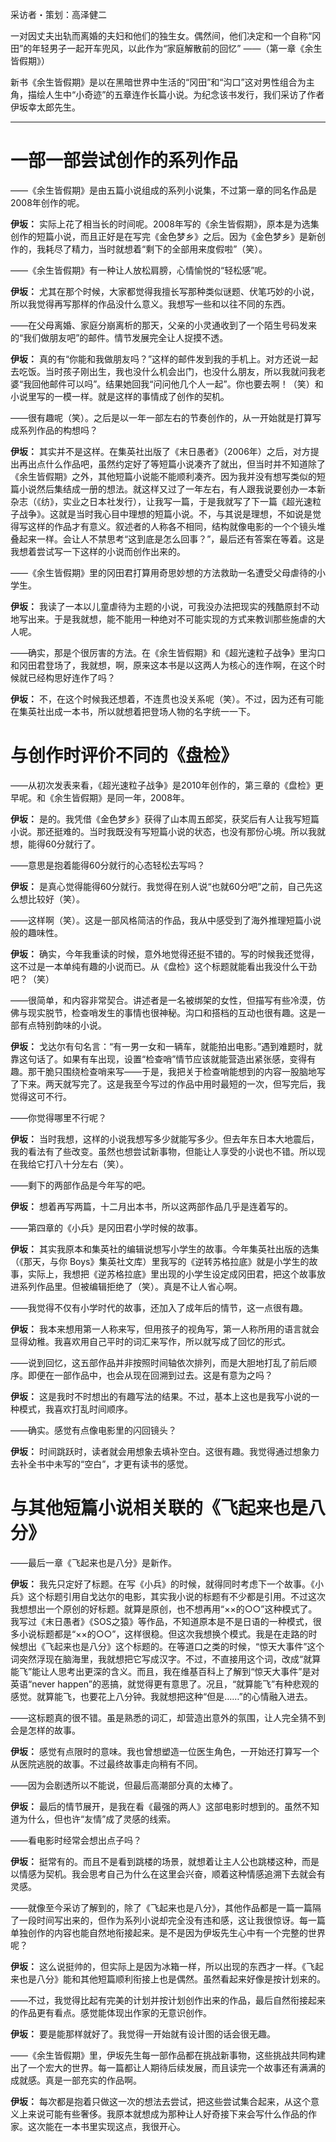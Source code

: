 
采访者・策划：高泽健二

一对因丈夫出轨而离婚的夫妇和他们的独生女。偶然间，他们决定和一个自称“冈田”的年轻男子一起开车兜风，以此作为“家庭解散前的回忆” ——（第一章《余生皆假期》）

新书《余生皆假期》是以在黑暗世界中生活的“冈田”和“沟口”这对男性组合为主角，描绘人生中“小奇迹”的五章连作长篇小说。为纪念该书发行，我们采访了作者伊坂幸太郎先生。

---

# 一部一部尝试创作的系列作品

——《余生皆假期》是由五篇小说组成的系列小说集，不过第一章的同名作品是2008年创作的呢。

**伊坂：** 实际上花了相当长的时间呢。2008年写的《余生皆假期》，原本是为选集创作的短篇小说，而且正好是在写完《金色梦乡》之后。因为《金色梦乡》是新创作的，我耗尽了精力，当时就想着“剩下的全部用来度假啦”（笑）。

——《余生皆假期》有一种让人放松肩膀，心情愉悦的“轻松感”呢。

**伊坂：** 尤其在那个时候，大家都觉得我擅长写那种类似谜题、伏笔巧妙的小说，所以我觉得再写那样的作品没什么意义。我想写一些和以往不同的东西。

——在父母离婚、家庭分崩离析的那天，父亲的小灵通收到了一个陌生号码发来的“我们做朋友吧”的邮件。情节发展完全让人捉摸不透。

**伊坂：** 真的有“你能和我做朋友吗？”这样的邮件发到我的手机上。对方还说一起去吃饭。当时孩子刚出生，我也没什么机会出门，也没什么朋友，所以我就问我老婆“我回他邮件可以吗”。结果她回我“问问他几个人一起”。你也要去啊！（笑）和小说里写的一模一样。就是这样的事情成了创作的契机。

——很有趣呢（笑）。之后是以一年一部左右的节奏创作的，从一开始就是打算写成系列作品的构想吗？

**伊坂：** 其实并不是这样。在集英社出版了《末日愚者》（2006年）之后，对方提出再出点什么作品吧，虽然约定好了等短篇小说凑齐了就出，但当时并不知道除了《余生皆假期》之外，其他短篇小说能不能顺利凑齐。因为我并没有想写类似的短篇小说然后集结成一册的想法。就这样又过了一年左右，有人跟我说要创办一本新杂志（《纺》，实业之日本社发行），让我写一篇，于是我就写了下一篇《超光速粒子战争》。这就是当时我心目中理想的短篇小说。不，与其说是理想，不如说是觉得写这样的作品才有意义。叙述者的人称各不相同，结构就像电影的一个个镜头堆叠起来一样。会让人不禁思考“这到底是怎么回事？”，最后还有答案在等着。这是我想着尝试写一下这样的小说而创作出来的。

——《余生皆假期》里的冈田君打算用奇思妙想的方法救助一名遭受父母虐待的小学生。

**伊坂：** 我读了一本以儿童虐待为主题的小说，可我没办法把现实的残酷原封不动地写出来。于是我就想，能不能用一种绝对不可能实现的方式来教训那些施虐的大人呢。

——确实，那是个很厉害的方法。在《余生皆假期》和《超光速粒子战争》里沟口和冈田君登场了，我就想，啊，原来这本书是以这两人为核心的连作啊，在这个时候就已经构思好连作了吗？

**伊坂：** 不，在这个时候我还想着，不连贯也没关系呢（笑）。不过，因为还有可能在集英社出成一本书，所以就想着把登场人物的名字统一一下。

# 与创作时评价不同的《盘检》


——从初次发表来看，《超光速粒子战争》是2010年创作的，第三章的《盘检》更早呢。和《余生皆假期》是同一年，2008年。

**伊坂：** 是的。我凭借《金色梦乡》获得了山本周五郎奖，获奖后有人让我写短篇小说。那还挺难的。当时我既没有写短篇小说的状态，也没有那份心境。所以我就想，能得60分就行了。

——意思是抱着能得60分就行的心态轻松去写吗？

**伊坂：** 是真心觉得能得60分就行。我觉得在别人说“也就60分吧”之前，自己先这么想比较好（笑）。

——这样啊（笑）。这是一部风格简洁的作品，我从中感受到了海外推理短篇小说般的趣味性。

**伊坂：** 确实，今年我重读的时候，意外地觉得还挺不错的。写的时候我还觉得，这不过是一本单纯有趣的小说而已。从《盘检》这个标题就能看出我没什么干劲吧？（笑）

——很简单，和内容非常契合。讲述者是一名被绑架的女性，但描写有些冷漠，仿佛与现实脱节，检查哨发生的事情也很神秘。沟口和搭档的互动也很有趣。这是一部有点特别韵味的小说。

**伊坂：** 戈达尔有句名言：“有一男一女和一辆车，就能拍出电影。”遇到难题时，就靠这句话了。如果有车出现，设置“检查哨”情节应该就能营造出紧张感，变得有趣。那干脆只围绕检查哨来写——于是，我把关于检查哨能想到的内容一股脑地写了下来。两天就写完了。这是我至今写过的作品中用时最短的一次，但写完后，我觉得这可不行。

——你觉得哪里不行呢？

**伊坂：** 当时我想，这样的小说我想写多少就能写多少。但去年东日本大地震后，我的看法有了些改变。虽然也想尝试新事物，但能让人享受的小说也不错。所以现在我给它打八十分左右（笑）。

——剩下的两部作品是今年写的吧。

**伊坂：** 想着再写两篇，十二月出本书，所以这两部作品几乎是连着写的。

——第四章的《小兵》是冈田君小学时候的故事。

**伊坂：** 其实我原本和集英社的编辑说想写小学生的故事。今年集英社出版的选集（《那天，与你 Boys》集英社文库）里我写的《逆转苏格拉底》就是小学生的故事，实际上，我想把《逆苏格拉底》里出现的小学生设定成冈田君，把这个故事放进系列作品里。但被编辑拒绝了（笑）。真是不让人省心啊。

——我觉得不仅有小学时代的故事，还加入了成年后的情节，这一点很有趣。

**伊坂：** 我本来想用第一人称来写，但用孩子的视角写，第一人称所用的语言就会显得幼稚。我喜欢用自己平时的词汇来写作，所以就写成了回忆的形式。

——说到回忆，这五部作品并非按照时间轴依次排列，而是大胆地打乱了前后顺序。即便在一部作品中，也会从现在回溯到过去。这是有意为之吗？

**伊坂：** 这是我时不时想出的有趣写法的结果。不过，基本上这也是我写小说的一种模式，我喜欢打乱时间顺序。

——确实。感觉有点像电影里的闪回镜头？

**伊坂：** 时间跳跃时，读者就会用想象去填补空白。这很有趣。我觉得通过想象力去补全书中未写的“空白”，才更有读书的感觉。

# 与其他短篇小说相关联的《飞起来也是八分》

——最后一章《飞起来也是八分》是新作。

**伊坂：** 我先只定好了标题。在写《小兵》的时候，就得同时考虑下一个故事。《小兵》这个标题引用自戈达尔的电影，其实我小说的标题有不少都是引用。不过这次我想想出一个原创的好标题。就算是原创，也不想再用“××的○○”这种模式了。我写过《末日愚者》《SOS之猿》等作品，不知道原本是不是日语的一种模式，很多小说标题都是“××的○○”，这样很稳。但这次我想换个模式。我是在走路的时候想出《飞起来也是八分》这个标题的。在等道口之类的时候，“惊天大事件”这个词突然浮现在脑海里，我就想把它写成汉字。不过，不直接用这个词，改成“就算能飞”能让人思考出更深的含义。而且，我在维基百科上了解到“惊天大事件”是对英语“never happen”的恶搞，就觉得更有意思了。况且，“就算能飞”有种悲观的感觉。就算能飞，也要花上八分钟。我就想把这种“但是……”的心情融入进去。

——这标题真的很不错。虽是熟悉的词汇，却营造出意外的氛围，让人完全猜不到会是怎样的故事。

**伊坂：** 感觉有点限时的意味。我也曾想塑造一位医生角色，一开始还打算写一个从医院逃脱的故事。不过最终故事走向稍有不同。

——因为会剧透所以不能说，但最后高潮部分真的太棒了。

**伊坂：** 最后的情节展开，是我在看《最强的两人》这部电影时想到的。虽然不知道为什么，但也许“友情”成了灵感的线索。

——看电影时经常会想出点子吗？

**伊坂：** 挺常有的。而且不是看到跳楼的场景，就想着让主人公也跳楼这种，而是以情感为契机。我会思考自己为什么在这里会兴奋，顺着这种情感追溯下去就会有灵感。

——就像至今采访了解到的，除了《飞起来也是八分》，其他作品都是一篇一篇隔了一段时间写出来的，但作为系列小说却完全没有违和感，这让我很惊讶。每一篇单独创作的内容也能自然地衔接起来。是不是因为伊坂先生心中有一个完整的世界呢？

**伊坂：** 这么说挺帅的，但实际上是因为冰箱一样，所以出现的东西才一样。《飞起来也是八分》能和其他短篇顺利衔接上也是偶然。虽然看起来好像是按计划来的。

——不过，我觉得比起有完美的计划并按计划创作出来的作品，最后自然衔接起来的作品更有看点。感觉能体现出作家的无意识创作。

**伊坂：** 要是能那样就好了。我觉得一开始就有设计图的话会很无趣。

——《余生皆假期》里，伊坂先生每一部作品都在挑战新事物，这些挑战共同构建出了一个宏大的世界。每一篇都让人期待后续发展，而且读完一个故事还有满满的成就感。真是一部充实的作品啊。

**伊坂：** 每次都是抱着只做这一次的想法去尝试，把这些尝试集合起来，从这个意义上来说可能有些奢侈。我原本就想成为那种让人好奇接下来会写什么作品的作家。这次能在一本书里实现这点，我很开心。
